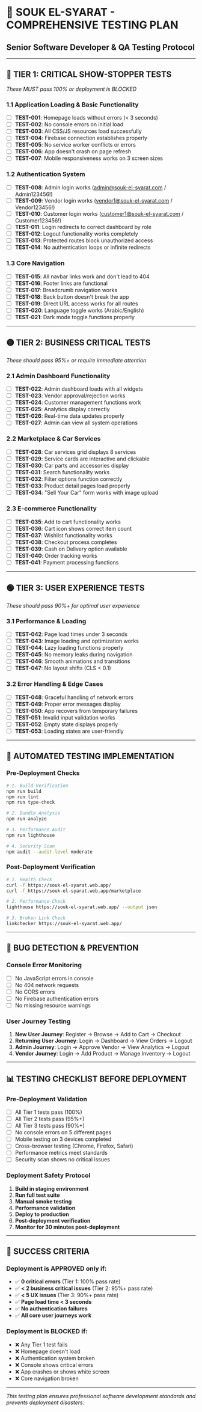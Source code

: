 # 🧪 SOUK EL-SYARAT - COMPREHENSIVE TESTING PLAN
## Senior Software Developer & QA Testing Protocol

---

## 🔴 **TIER 1: CRITICAL SHOW-STOPPER TESTS**
*These MUST pass 100% or deployment is BLOCKED*

### **1.1 Application Loading & Basic Functionality**
- [ ] **TEST-001**: Homepage loads without errors (< 3 seconds)
- [ ] **TEST-002**: No console errors on initial load
- [ ] **TEST-003**: All CSS/JS resources load successfully
- [ ] **TEST-004**: Firebase connection establishes properly
- [ ] **TEST-005**: No service worker conflicts or errors
- [ ] **TEST-006**: App doesn't crash on page refresh
- [ ] **TEST-007**: Mobile responsiveness works on 3 screen sizes

### **1.2 Authentication System**
- [ ] **TEST-008**: Admin login works (admin@souk-el-syarat.com / Admin123456!)
- [ ] **TEST-009**: Vendor login works (vendor1@souk-el-syarat.com / Vendor123456!)
- [ ] **TEST-010**: Customer login works (customer1@souk-el-syarat.com / Customer123456!)
- [ ] **TEST-011**: Login redirects to correct dashboard by role
- [ ] **TEST-012**: Logout functionality works completely
- [ ] **TEST-013**: Protected routes block unauthorized access
- [ ] **TEST-014**: No authentication loops or infinite redirects

### **1.3 Core Navigation**
- [ ] **TEST-015**: All navbar links work and don't lead to 404
- [ ] **TEST-016**: Footer links are functional
- [ ] **TEST-017**: Breadcrumb navigation works
- [ ] **TEST-018**: Back button doesn't break the app
- [ ] **TEST-019**: Direct URL access works for all routes
- [ ] **TEST-020**: Language toggle works (Arabic/English)
- [ ] **TEST-021**: Dark mode toggle functions properly

---

## 🟡 **TIER 2: BUSINESS CRITICAL TESTS**
*These should pass 95%+ or require immediate attention*

### **2.1 Admin Dashboard Functionality**
- [ ] **TEST-022**: Admin dashboard loads with all widgets
- [ ] **TEST-023**: Vendor approval/rejection works
- [ ] **TEST-024**: Customer management functions work
- [ ] **TEST-025**: Analytics display correctly
- [ ] **TEST-026**: Real-time data updates properly
- [ ] **TEST-027**: Admin can view all system operations

### **2.2 Marketplace & Car Services**
- [ ] **TEST-028**: Car services grid displays 8 services
- [ ] **TEST-029**: Service cards are interactive and clickable
- [ ] **TEST-030**: Car parts and accessories display
- [ ] **TEST-031**: Search functionality works
- [ ] **TEST-032**: Filter options function correctly
- [ ] **TEST-033**: Product detail pages load properly
- [ ] **TEST-034**: "Sell Your Car" form works with image upload

### **2.3 E-commerce Functionality**
- [ ] **TEST-035**: Add to cart functionality works
- [ ] **TEST-036**: Cart icon shows correct item count
- [ ] **TEST-037**: Wishlist functionality works
- [ ] **TEST-038**: Checkout process completes
- [ ] **TEST-039**: Cash on Delivery option available
- [ ] **TEST-040**: Order tracking works
- [ ] **TEST-041**: Payment processing functions

---

## 🟢 **TIER 3: USER EXPERIENCE TESTS**
*These should pass 90%+ for optimal user experience*

### **3.1 Performance & Loading**
- [ ] **TEST-042**: Page load times under 3 seconds
- [ ] **TEST-043**: Image loading and optimization works
- [ ] **TEST-044**: Lazy loading functions properly
- [ ] **TEST-045**: No memory leaks during navigation
- [ ] **TEST-046**: Smooth animations and transitions
- [ ] **TEST-047**: No layout shifts (CLS < 0.1)

### **3.2 Error Handling & Edge Cases**
- [ ] **TEST-048**: Graceful handling of network errors
- [ ] **TEST-049**: Proper error messages display
- [ ] **TEST-050**: App recovers from temporary failures
- [ ] **TEST-051**: Invalid input validation works
- [ ] **TEST-052**: Empty state displays properly
- [ ] **TEST-053**: Loading states are user-friendly

---

## 🔧 **AUTOMATED TESTING IMPLEMENTATION**

### **Pre-Deployment Checks**
```bash
# 1. Build Verification
npm run build
npm run lint
npm run type-check

# 2. Bundle Analysis
npm run analyze

# 3. Performance Audit
npm run lighthouse

# 4. Security Scan
npm audit --audit-level moderate
```

### **Post-Deployment Verification**
```bash
# 1. Health Check
curl -f https://souk-el-syarat.web.app/
curl -f https://souk-el-syarat.web.app/marketplace

# 2. Performance Check
lighthouse https://souk-el-syarat.web.app/ --output json

# 3. Broken Link Check
linkchecker https://souk-el-syarat.web.app/
```

---

## 🚨 **BUG DETECTION & PREVENTION**

### **Console Error Monitoring**
- [ ] No JavaScript errors in console
- [ ] No 404 network requests
- [ ] No CORS errors
- [ ] No Firebase authentication errors
- [ ] No missing resource warnings

### **User Journey Testing**
1. **New User Journey**: Register → Browse → Add to Cart → Checkout
2. **Returning User Journey**: Login → Dashboard → View Orders → Logout
3. **Admin Journey**: Login → Approve Vendor → View Analytics → Logout
4. **Vendor Journey**: Login → Add Product → Manage Inventory → Logout

---

## 📊 **TESTING CHECKLIST BEFORE DEPLOYMENT**

### **Pre-Deployment Validation**
- [ ] All Tier 1 tests pass (100%)
- [ ] All Tier 2 tests pass (95%+)
- [ ] All Tier 3 tests pass (90%+)
- [ ] No console errors on 5 different pages
- [ ] Mobile testing on 3 devices completed
- [ ] Cross-browser testing (Chrome, Firefox, Safari)
- [ ] Performance metrics meet standards
- [ ] Security scan shows no critical issues

### **Deployment Safety Protocol**
1. **Build in staging environment**
2. **Run full test suite**
3. **Manual smoke testing**
4. **Performance validation**
5. **Deploy to production**
6. **Post-deployment verification**
7. **Monitor for 30 minutes post-deployment**

---

## 🎯 **SUCCESS CRITERIA**

### **Deployment is APPROVED only if:**
- ✅ **0 critical errors** (Tier 1: 100% pass rate)
- ✅ **< 2 business critical issues** (Tier 2: 95%+ pass rate)
- ✅ **< 5 UX issues** (Tier 3: 90%+ pass rate)
- ✅ **Page load time < 3 seconds**
- ✅ **No authentication failures**
- ✅ **All core user journeys work**

### **Deployment is BLOCKED if:**
- ❌ Any Tier 1 test fails
- ❌ Homepage doesn't load
- ❌ Authentication system broken
- ❌ Console shows critical errors
- ❌ App crashes or shows white screen
- ❌ Core navigation broken

---

*This testing plan ensures professional software development standards and prevents deployment disasters.*